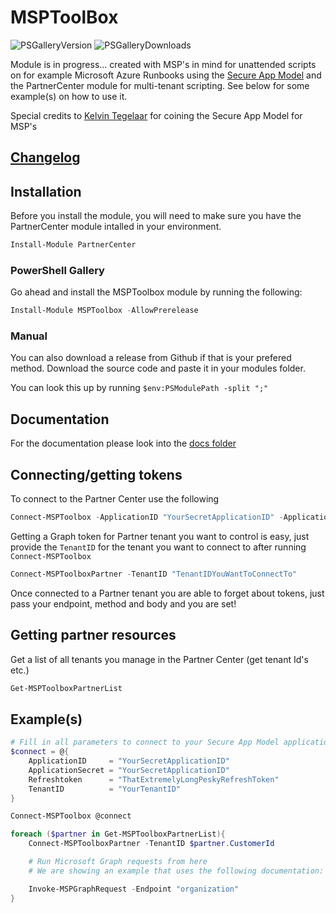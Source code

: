 # MSPToolBox

![PSGalleryVersion](https://img.shields.io/powershellgallery/v/MSPToolBox?style=flat-square) ![PSGalleryDownloads](https://img.shields.io/powershellgallery/dt/MSPToolBox?style=flat-square)

Module is in progress... created with MSP's in mind for unattended scripts on for example Microsoft Azure Runbooks using the [Secure App Model](https://www.cyberdrain.com/using-the-secure-app-model-to-connect-to-microsoft-partner-resources/) and the PartnerCenter module for multi-tenant scripting. See below for some example(s) on how to use it.

Special credits to [Kelvin Tegelaar](https://github.com/KelvinTegelaar) for coining the Secure App Model for MSP's

## [Changelog](./CHANGELOG.MD)

## Installation

Before you install the module, you will need to make sure you have the PartnerCenter module intalled in your environment.

```powershell
Install-Module PartnerCenter
```

### PowerShell Gallery

Go ahead and install the MSPToolbox module by running the following:

```powershell
Install-Module MSPToolbox -AllowPrerelease
```

### Manual

You can also download a release from Github if that is your prefered method. Download the source code and paste it in your modules folder.

You can look this up by running ```$env:PSModulePath -split ";"```

## Documentation

For the documentation please look into the [docs folder](Docs/)

## Connecting/getting tokens

To connect to the Partner Center use the following

```powershell
Connect-MSPToolbox -ApplicationID "YourSecretApplicationID" -ApplicationSecret "YourSecretApplicationID" -RefreshToken "ThatExtremelyLongPeskyRefreshToken" -TenantID "YourTenantID"  
```

Getting a Graph token for Partner tenant you want to control is easy, just provide the ```TenantID``` for the tenant you want to connect to after running ```Connect-MSPToolbox```

```powershell
Connect-MSPToolboxPartner -TenantID "TenantIDYouWantToConnectTo"
```

Once connected to a Partner tenant you are able to forget about tokens, just pass your endpoint, method and body and you are set!

## Getting partner resources

Get a list of all tenants you manage in the Partner Center (get tenant Id's etc.)

```powershell
Get-MSPToolboxPartnerList
```

## Example(s)

```powershell
# Fill in all parameters to connect to your Secure App Model application
$connect = @{
    ApplicationID     = "YourSecretApplicationID"
    ApplicationSecret = "YourSecretApplicationID"
    Refreshtoken      = "ThatExtremelyLongPeskyRefreshToken"
    TenantID          = "YourTenantID"
}

Connect-MSPToolbox @connect

foreach ($partner in Get-MSPToolboxPartnerList){
    Connect-MSPToolboxPartner -TenantID $partner.CustomerId

    # Run Microsoft Graph requests from here
    # We are showing an example that uses the following documentation: https://learn.microsoft.com/en-us/graph/api/organization-get?view=graph-rest-1.0

    Invoke-MSPGraphRequest -Endpoint "organization"
}
```